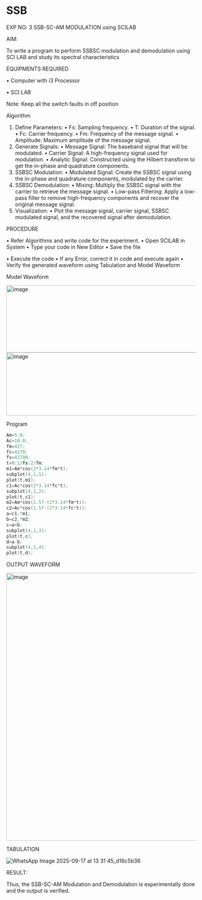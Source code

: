 # SSB

EXP NO: 3	SSB-SC-AM MODULATION using SCILAB

AIM:

To write a program to perform SSBSC modulation and demodulation using SCI LAB and study its spectral characteristics

EQUIPMENTS REQUIRED

•	Computer with i3 Processor

•	SCI LAB

Note: Keep all the switch faults in off position


Algorithm
1.	Define Parameters:
•	Fs: Sampling frequency.
•	T: Duration of the signal.
•	Fc: Carrier frequency.
•	Fm: Frequency of the message signal.
•	Amplitude: Maximum amplitude of the message signal.
2.	Generate Signals:
•	Message Signal: The baseband signal that will be modulated.
•	Carrier Signal: A high-frequency signal used for modulation.
•	Analytic Signal: Constructed using the Hilbert transform to get the in-phase and quadrature components.
3.	SSBSC Modulation:
•	Modulated Signal: Create the SSBSC signal using the in-phase and quadrature components, modulated by the carrier.
4.	SSBSC Demodulation:
•	Mixing: Multiply the SSBSC signal with the carrier to retrieve the message signal.
•	Low-pass Filtering: Apply a low-pass filter to remove high-frequency components and recover the original message signal.
5.	Visualization:
•	Plot the message signal, carrier signal, SSBSC modulated signal, and the recovered signal after demodulation.


PROCEDURE

•	Refer Algorithms and write code for the experiment.
•	Open SCILAB in System
•	Type your code in New Editor
•	Save the file
 
•	Execute the code
•	If any Error, correct it in code and execute again
•	Verify the generated waveform using Tabulation and Model Waveform

Model Waveform

<img width="704" height="178" alt="image" src="https://github.com/user-attachments/assets/32ee29b3-0d95-4192-9762-972d50c05c90" />
<img width="706" height="167" alt="image" src="https://github.com/user-attachments/assets/bff0d8fd-d679-444e-af37-0b34585853c1" />

Program
```asm
Am=5.0;
Ac=10.0;
fm=427;
fc=4270;
fs=42700;
t=0:1/fs:2/fm;
m1=Am*cos(2*3.14*fm*t);
subplot(4,1,1);
plot(t,m1);
c1=Ac*cos(2*3.14*fc*t);
subplot(4,1,2);
plot(t,c1);
m2=Am*cos(1.57-(2*3.14*fm*t));
c2=Ac*cos(1.57-(2*3.14*fc*t));
a=c1.*m1;
b=c2.*m2;
c=a+b;
subplot(4,1,3);
plot(t,c);
d=a-b;
subplot(4,1,4);
plot(t,d);
```

OUTPUT WAVEFORM

<img width="762" height="709" alt="image" src="https://github.com/user-attachments/assets/a6a6eeb9-ded9-42b2-b00d-17a647a3138d" />


TABULATION


![WhatsApp Image 2025-09-17 at 13 31 45_d16c5b36](https://github.com/user-attachments/assets/5799ebf1-edbb-4cf0-9f12-9d7cff3b2486)

RESULT:

Thus, the SSB-SC-AM Modulation and Demodulation is experimentally done and the output is verified.





